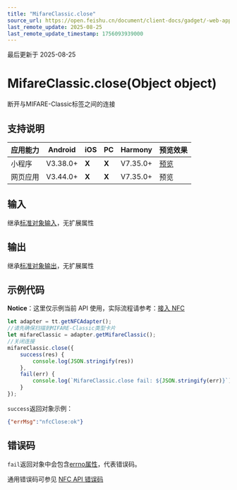 ```yaml
---
title: "MifareClassic.close"
source_url: https://open.feishu.cn/document/client-docs/gadget/-web-app-api/device/nfc/mifareclassic/mifareclassic.close
last_remote_update: 2025-08-25
last_remote_update_timestamp: 1756093939000
---
```

最后更新于 2025-08-25

# MifareClassic.close(Object object)

断开与MIFARE-Classic标签之间的连接

## 支持说明

应用能力 | Android | iOS | PC | Harmony | 预览效果
--- | --- | --- | --- | --- | ---
小程序 | V3.38.0+ | **X** | **X** | V7.35.0+ | [预览](https://applink.feishu.cn/client/mini_program/open?appId=cli_9dff7f6ae02ad104&path=%2Fpage%2FAPI%2Fpages%2Fnfc%2Fnfc)
网页应用 | V3.44.0+ | **X** | **X** | V7.35.0+ | 预览

## 输入
继承[标准对象输入](https://open.feishu.cn/document/uYjL24iN/ukzNy4SO3IjL5cjM)，无扩展属性

## 输出

继承[标准对象输出](https://open.feishu.cn/document/uYjL24iN/ukzNy4SO3IjL5cjM#8c92acb8)，无扩展属性

## 示例代码
**Notice**：这里仅示例当前 API 使用，实际流程请参考：[接入 NFC](https://open.feishu.cn/document/uYjL24iN/ugTN4YjL4UDO24CO1gjN)

```js
let adapter = tt.getNFCAdapter();
//请先确保扫描到MIFARE-Classic类型卡片
let mifareClassic = adapter.getMifareClassic();
//关闭连接
mifareClassic.close({
    success(res) {
        console.log(JSON.stringify(res))
    },
    fail(err) {
        console.log(`MifareClassic.close fail: ${JSON.stringify(err)}`)
    }
});
```
`success`返回对象示例：
```json
{"errMsg":"nfcClose:ok"}
```

## 错误码
`fail`返回对象中会包含[errno属性](https://open.feishu.cn/document/uYjL24iN/uAjMuAjMuAjM/errno)，代表错误码。

通用错误码可参见 [NFC API 错误码](https://open.feishu.cn/document/uYjL24iN/uQzM4YjL0MDO24CNzgjN/nfc-error-codes)
